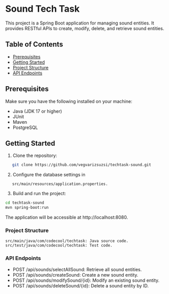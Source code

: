 # Sound Tech Task

This project is a Spring Boot application for managing sound entities. It provides RESTful APIs to create, modify, delete, and retrieve sound entities.

## Table of Contents

- [Prerequisites](#prerequisites)
- [Getting Started](#getting-started)
- [Project Structure](#project-structure)
- [API Endpoints](#api-endpoints)


## Prerequisites

Make sure you have the following installed on your machine:

- Java (JDK 17 or higher)
- JUnit
- Maven
- PostgreSQL

## Getting Started

1. Clone the repository:

   
``` sh
   git clone https://github.com/vegvarizsuzsi/techtask-sound.git
```
2. Configure the database settings in
```
   src/main/resources/application.properties.
```
3. Build and run the project:
```sh
cd techtask-sound
mvn spring-boot:run
```

The application will be accessible at http://localhost:8080.

### Project Structure
```
src/main/java/com/codecool/techtask: Java source code.
src/test/java/com/codecool/techtask: Test code.
```

### API Endpoints
- POST /api/sounds/selectAllSound: Retrieve all sound entities.
- POST /api/sounds/createSound: Create a new sound entity.
- POST /api/sounds/modifySound/{id}: Modify an existing sound entity.
- POST /api/sounds/deleteSound/{id}: Delete a sound entity by ID.
